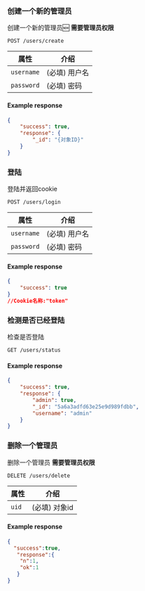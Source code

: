 ### 创建一个新的管理员

创建一个新的管理员🆕 **需要管理员权限**


```endpoint
POST /users/create
```

属性 | 介绍
---|---
`username` | (必填) 用户名
`password` | (必填) 密码

#### Example response

```json
{
    "success": true,
    "response": {
        "_id": "{对象ID}"
    }
}
```
### 登陆

登陆并返回cookie



```endpoint
POST /users/login
```

属性 | 介绍
---|---
`username` | (必填) 用户名
`password` | (必填) 密码

#### Example response

```json
{
    "success": true
}
//Cookie名称:"token"
```

### 检测是否已经登陆

检查是否登陆

```endpoint
GET /users/status
```

#### Example response

```json
{
    "success": true,
    "response": {
        "admin": true,
        "_id": "5a6a3adfd63e25e9d989fdbb",
        "username": "admin"
    }
}
```

### 删除一个管理员

删除一个管理员 **需要管理员权限**

```endpoint
DELETE /users/delete
```

属性 | 介绍
---|---
`uid` | (必填) 对象id

#### Example response

```json
{
  "success":true,
   "response":{
    "n":1,
    "ok":1
   }
}
```
